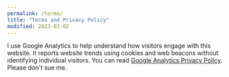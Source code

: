 ```yaml
---
permalink: /terms/
title: "Terms and Privacy Policy"
modified: 2023-03-02
---
```


I use Google Analytics to help understand how visitors engage with this website. It reports website trends using cookies and web beacons without identifying individual visitors. You can read [Google Analytics Privacy Policy](http://www.google.com/analytics/learn/privacy.html). Please don't sue me.